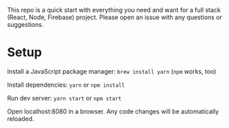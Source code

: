 This repo is a quick start with everything you need and want for a full stack (React, Node, Firebase) project.
Please open an issue with any questions or suggestions.

# Setup
Install a JavaScript package manager: `brew install yarn` (`npm` works, too)

Install dependencies: `yarn` or `npm install`

Run dev server: `yarn start` or `npm start`

Open localhost:8080 in a browser. Any code changes will be automatically reloaded.
